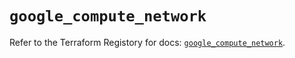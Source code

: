 # `google_compute_network`

Refer to the Terraform Registory for docs: [`google_compute_network`](https://registry.terraform.io/providers/hashicorp/google-beta/5.29.0/docs/resources/google_compute_network).
